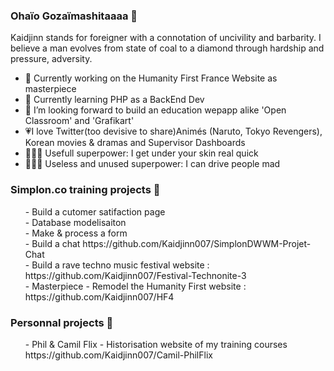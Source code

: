 ### Ohaïo Gozaïmashitaaaa 🏯

Kaidjinn stands for foreigner with a connotation of uncivility and barbarity.
I believe a man evolves from state of coal to a diamond through hardship and pressure, adversity.

- 🔭 Currently working on the Humanity First France Website as masterpiece
- 🌱 Currently learning PHP as a BackEnd Dev
- 👯 I’m looking forward to build an education wepapp alike 'Open Classroom' and 'Grafikart'
- :heartpulse:I love Twitter(too devisive to share)Animés (Naruto, Tokyo Revengers), Korean movies & dramas and Supervisor Dashboards
- 🦸🏽‍♂️ Usefull superpower: I get under your skin real quick
- 🦸🏽‍♂️ Useless and unused superpower: I can drive people mad

### Simplon.co training projects 🏫

<ul>- Build a cutomer satifaction page<br>
- Database modelisaiton<br>
- Make & process a form<br>
- Build a chat https://github.com/Kaidjinn007/SimplonDWWM-Projet-Chat<br>
- Build a rave techno music festival website : https://github.com/Kaidjinn007/Festival-Technonite-3<br>
- Masterpiece - Remodel the Humanity First website : https://github.com/Kaidjinn007/HF4
</ul>

### Personnal projects 🚧
<ul>- Phil & Camil Flix - Historisation website of my training courses https://github.com/Kaidjinn007/Camil-PhilFlix<br>

<!--

https://github.com/adam-p/markdown-here/wiki/Markdown-Cheatsheet

Kaidjinn stands for foreigner with a connotation of uncivility and barbarity.
I believe a man evolves from state of coal to a diamond through hardship and pressure, adversity.

Liens
[Build a chat] (https://github.com/Kaidjinn007/SimplonDWWM-Projet-Chat "Chat app")
[google] (http://www.google.com "link to google")
[google] (http://www.google.com "link to google")
[google] (http://www.google.com "link to google")

- 🤔 I’m looking for help with ...
- 💬 Ask me about ...
- 📫 How to reach me: ...
- 😄 Pronouns: ...
- ⚡ Fun fact: ...
-->
